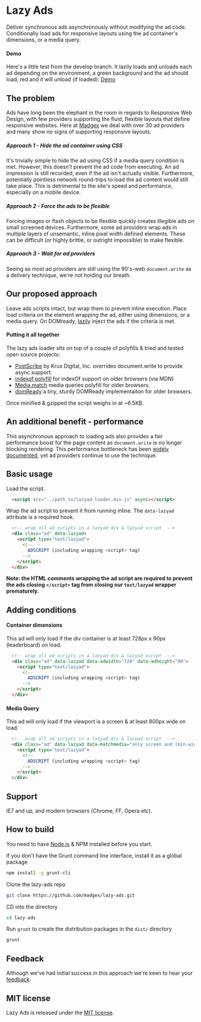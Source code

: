 Lazy Ads
========

Deliver synchronous ads asynchronously without modifying the ad code. Conditionally load ads for responsive layouts using the ad container's dimensions, or a media query.

#### Demo
Here's a little test from the develop branch. It lazily loads and unloads each ad depending on the environment, a green background and the ad should load, red and it will unload (if loaded): [Demo](http://htmlpreview.github.io/?https://github.com/madgex/lazy-ads/blob/develop/tests/index2.html)

## The problem
Ads have long been the elephant in the room in regards to Responsive Web Design, with few providers supporting the fluid, flexible layouts that define responsive websites. Here at [Madgex](http://madgex.com/) we deal with over 30 ad providers and many show no signs of supporting responsive layouts.

##### Approach 1 - Hide the ad container using CSS
It's trivially simple to hide the ad using CSS if a media query condition is met. However, this doesn't prevent the ad code from executing. An ad impression is still recorded, even if the ad isn't actually visible. Furthermore, potentially pointless network round-trips to load the ad content would still take place. This is detrimental to the site's speed and performance, especially on a mobile device.

##### Approach 2 - Force the ads to be flexible
Forcing images or flash objects to be flexible quickly creates illegible ads on small screened devices. Furthermore, some ad providers wrap ads in multiple layers of unsemantic, inline pixel width defined elements. These can be difficult (or highly brittle, or outright impossible) to make flexible.

##### Approach 3 - Wait for ad providers
Seeing as most ad providers are still using the 90's-web `document.write` as a delivery technique, we're not holding our breath.

## Our proposed approach
Leave ads scripts intact, but wrap them to prevent inline execution. Place load criteria on the element wrapping the ad, either using dimensions, or a media query. On DOMready, [lazily](http://en.wikipedia.org/wiki/Lazy_loading) inject the ads if the criteria is met.

#### Putting it all together
The lazy ads loader sits on top of a couple of polyfills & tried and tested open source projects:
* [PostScribe](https://github.com/krux/postscribe/) by Krux Digital, Inc. overrides document.write to provide async support.
* [indexof polyfill](https://developer.mozilla.org/en-US/docs/Web/JavaScript/Reference/Global_Objects/Array/indexOf) for indexOf support on older browsers (via MDN)
* [Media.match](https://github.com/weblinc/media-match) media queries polyfill for older browsers.
* [domReady](https://github.com/ded/domready) a tiny, sturdy DOMReady implementaiton for older browsers.

Once minified & gzipped the script weighs in at ~6.5KB.

## An additional benefit - performance
This asynchronous approach to loading ads also provides a fair performance boost for the page content as `document.write` is no longer blocking rendering. This performance bottleneck has been [widely documented](http://www.stevesouders.com/blog/2012/04/10/dont-docwrite-scripts/), yet ad providers continue to use the technique.


## Basic usage
Load the script.
``` html
  <script src="../path_to/lazyad-loader.min.js" async></script>
```

Wrap the ad script to prevent it from running inline. The `data-lazyad` attribute is a required hook.

``` html
  <!-- wrap all ad scripts in a lazyad div & lazyad script  -->
  <div class="ad" data-lazyad>
    <script type="text/lazyad">
      <!--
        ADSCRIPT (including wrapping <script> tag)
      -->
    </script>
  </div>
```

**Note: the HTML comments wrapping the ad script are required to prevent the ads closing `</script>` tag from closing our `text/lazyad` wrapper prematurely.**

## Adding conditions
#### Container dimensions 
This ad will only load if the div container is at least 728px x 90px (leaderboard) on load.
``` html
  <!-- wrap all ad scripts in a lazyad div & lazyad script  -->
  <div class="ad" data-lazyad data-adwidth="728" data-adheight="90">
    <script type="text/lazyad">
      <!--
        ADSCRIPT (including wrapping <script> tag)
      -->
    </script>
  </div>
```

#### Media Query 
This ad will only load if the viewport is a screen & at least 800px wide on load.
``` html
  <!-- wrap all ad scripts in a lazyad div & lazyad script  -->
  <div class="ad" data-lazyad data-matchmedia="only screen and (min-width: 800px)">
    <script type="text/lazyad">
      <!--
        ADSCRIPT (including wrapping <script> tag)
      -->
    </script>
  </div>
```

## Support
IE7 and up, and modern browsers (Chrome, FF, Opera etc).

## How to build
You need to have [Node.js](http://nodejs.org/download/) & NPM installed before you start.

If you don't have the Grunt command line interface, install it as a global package
```bash
npm install -g grunt-cli
```
Clone the lazy-ads repo
```bash
git clone https://github.com/madgex/lazy-ads.git
```
CD into the directory
```bash
cd lazy-ads
```
Run `grunt` to create the distribution packages in the `dist/` directory
```bash
grunt
```


## Feedback
Although we've had initial success in this approach we're keen to hear your [feedback](https://github.com/madgex/lazy-ads/issues/new).

## MIT license
Lazy Ads is released under the [MIT license](https://github.com/madgex/lazy-ads/blob/master/LICENSE).
